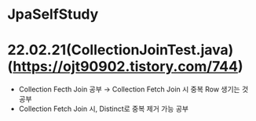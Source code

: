 # JpaSelfStudy



# 22.02.21(CollectionJoinTest.java)(https://ojt90902.tistory.com/744)
- Collection Fecth Join 공부 → Collection Fetch Join 시 중복 Row 생기는 것 공부
- Collection Fetch Join 시, Distinct로 중복 제거 가능 공부 

